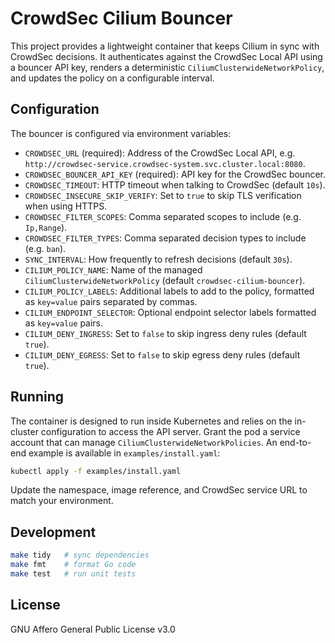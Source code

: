 # CrowdSec Cilium Bouncer

This project provides a lightweight container that keeps Cilium in sync with CrowdSec decisions. It authenticates against the CrowdSec Local API using a bouncer API key, renders a deterministic `CiliumClusterwideNetworkPolicy`, and updates the policy on a configurable interval.

## Configuration

The bouncer is configured via environment variables:

- `CROWDSEC_URL` (required): Address of the CrowdSec Local API, e.g. `http://crowdsec-service.crowdsec-system.svc.cluster.local:8080`.
- `CROWDSEC_BOUNCER_API_KEY` (required): API key for the CrowdSec bouncer.
- `CROWDSEC_TIMEOUT`: HTTP timeout when talking to CrowdSec (default `10s`).
- `CROWDSEC_INSECURE_SKIP_VERIFY`: Set to `true` to skip TLS verification when using HTTPS.
- `CROWDSEC_FILTER_SCOPES`: Comma separated scopes to include (e.g. `Ip,Range`).
- `CROWDSEC_FILTER_TYPES`: Comma separated decision types to include (e.g. `ban`).
- `SYNC_INTERVAL`: How frequently to refresh decisions (default `30s`).
- `CILIUM_POLICY_NAME`: Name of the managed `CiliumClusterwideNetworkPolicy` (default `crowdsec-cilium-bouncer`).
- `CILIUM_POLICY_LABELS`: Additional labels to add to the policy, formatted as `key=value` pairs separated by commas.
- `CILIUM_ENDPOINT_SELECTOR`: Optional endpoint selector labels formatted as `key=value` pairs.
- `CILIUM_DENY_INGRESS`: Set to `false` to skip ingress deny rules (default `true`).
- `CILIUM_DENY_EGRESS`: Set to `false` to skip egress deny rules (default `true`).

## Running

The container is designed to run inside Kubernetes and relies on the in-cluster configuration to access the API server. Grant the pod a service account that can manage `CiliumClusterwideNetworkPolicies`. An end-to-end example is available in `examples/install.yaml`:

```bash
kubectl apply -f examples/install.yaml
```

Update the namespace, image reference, and CrowdSec service URL to match your environment.

## Development

```bash
make tidy   # sync dependencies
make fmt    # format Go code
make test   # run unit tests
```

## License

GNU Affero General Public License v3.0
